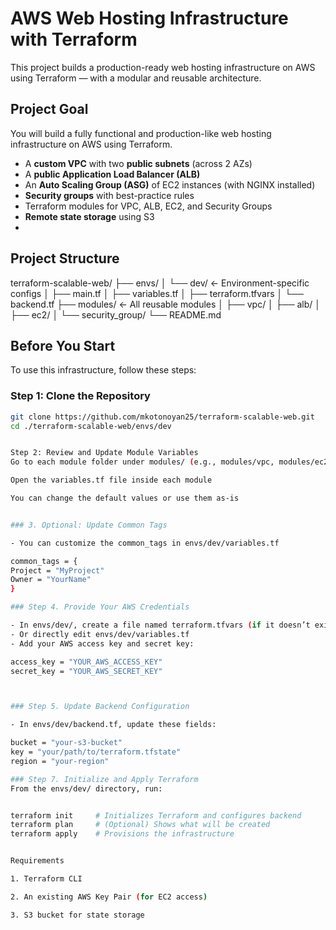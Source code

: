 # AWS Web Hosting Infrastructure with Terraform

This project builds a production-ready web hosting infrastructure on AWS using Terraform — with a modular and reusable architecture.

## Project Goal

You will build a fully functional and production-like web hosting infrastructure on AWS using Terraform.

- A **custom VPC** with two **public subnets** (across 2 AZs)
- A **public Application Load Balancer (ALB)**
- An **Auto Scaling Group (ASG)** of EC2 instances (with NGINX installed)
- **Security groups** with best-practice rules
- Terraform modules for VPC, ALB, EC2, and Security Groups
- **Remote state storage** using S3
- 
## Project Structure

terraform-scalable-web/
├── envs/
│   └── dev/                   ← Environment-specific configs
│       ├── main.tf
│       ├── variables.tf
│       ├── terraform.tfvars
│       └── backend.tf
├── modules/                   ← All reusable modules
│   ├── vpc/
│   ├── alb/
│   ├── ec2/
│   └── security_group/
└── README.md



## Before You Start

To use this infrastructure, follow these steps:

### Step 1: Clone the Repository

```bash
git clone https://github.com/mkotonoyan25/terraform-scalable-web.git
cd ./terraform-scalable-web/envs/dev


Step 2: Review and Update Module Variables
Go to each module folder under modules/ (e.g., modules/vpc, modules/ec2, etc.)

Open the variables.tf file inside each module

You can change the default values or use them as-is


### 3. Optional: Update Common Tags

- You can customize the common_tags in envs/dev/variables.tf

common_tags = {
Project = "MyProject"
Owner = "YourName"
}

### Step 4. Provide Your AWS Credentials

- In envs/dev/, create a file named terraform.tfvars (if it doesn’t exist)
- Or directly edit envs/dev/variables.tf
- Add your AWS access key and secret key:

access_key = "YOUR_AWS_ACCESS_KEY"
secret_key = "YOUR_AWS_SECRET_KEY"



### Step 5. Update Backend Configuration

- In envs/dev/backend.tf, update these fields:

bucket = "your-s3-bucket"
key = "your/path/to/terraform.tfstate"
region = "your-region"

### Step 7. Initialize and Apply Terraform
From the envs/dev/ directory, run:


terraform init     # Initializes Terraform and configures backend
terraform plan     # (Optional) Shows what will be created
terraform apply    # Provisions the infrastructure


Requirements

1. Terraform CLI 

2. An existing AWS Key Pair (for EC2 access)

3. S3 bucket for state storage


